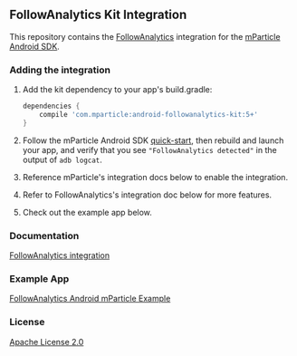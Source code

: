## FollowAnalytics Kit Integration

This repository contains the [FollowAnalytics](https://www.followanalytics.com/) integration for the [mParticle Android SDK](https://github.com/mParticle/mparticle-android-sdk).

### Adding the integration

1. Add the kit dependency to your app's build.gradle:

    ```groovy
    dependencies {
        compile 'com.mparticle:android-followanalytics-kit:5+'
    }
    ```
2. Follow the mParticle Android SDK [quick-start](https://github.com/mParticle/mparticle-android-sdk), then rebuild and launch your app, and verify that you see `"FollowAnalytics detected"` in the output of `adb logcat`.
3. Reference mParticle's integration docs below to enable the integration.
4. Refer to FollowAnalytics's integration doc below for more features.
5. Check out the example app below.

### Documentation

[FollowAnalytics integration](http://docs.mparticle.com/?java#followanalytics)

### Example App

[FollowAnalytics Android mParticle Example](https://github.com/followanalytics/mparticle-android-integration-demo)

### License

[Apache License 2.0](http://www.apache.org/licenses/LICENSE-2.0)